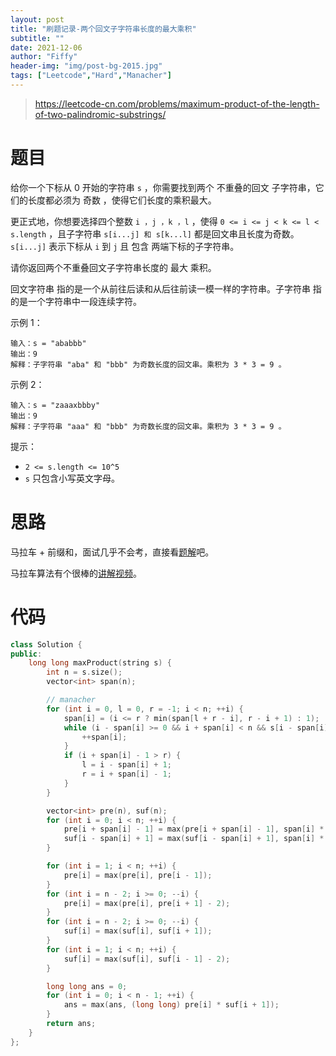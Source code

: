 ```yaml
---
layout: post
title: "刷题记录-两个回文子字符串长度的最大乘积"
subtitle: ""
date: 2021-12-06
author: "Fiffy"
header-img: "img/post-bg-2015.jpg"
tags: ["Leetcode","Hard","Manacher"]
---
```


> https://leetcode-cn.com/problems/maximum-product-of-the-length-of-two-palindromic-substrings/

# 题目

给你一个下标从 0 开始的字符串 `s` ，你需要找到两个 不重叠的回文 子字符串，它们的长度都必须为 奇数 ，使得它们长度的乘积最大。

更正式地，你想要选择四个整数 `i ，j ，k ，l` ，使得 `0 <= i <= j < k <= l < s.length` ，且子字符串 `s[i...j] 和 s[k...l]` 都是回文串且长度为奇数。`s[i...j]` 表示下标从 `i` 到 `j` 且 包含 两端下标的子字符串。

请你返回两个不重叠回文子字符串长度的 最大 乘积。

回文字符串 指的是一个从前往后读和从后往前读一模一样的字符串。子字符串 指的是一个字符串中一段连续字符。

 

示例 1：

```
输入：s = "ababbb"
输出：9
解释：子字符串 "aba" 和 "bbb" 为奇数长度的回文串。乘积为 3 * 3 = 9 。
```

示例 2：

```
输入：s = "zaaaxbbby"
输出：9
解释：子字符串 "aaa" 和 "bbb" 为奇数长度的回文串。乘积为 3 * 3 = 9 。
```


提示：

- `2 <= s.length <= 10^5`
- `s` 只包含小写英文字母。

# 思路

马拉车 + 前缀和，面试几乎不会考，直接看[题解](https://leetcode-cn.com/problems/maximum-product-of-the-length-of-two-palindromic-substrings/solution/liang-ge-hui-wen-zi-zi-fu-chuan-chang-du-soyb/)吧。

马拉车算法有个很棒的[讲解视频](https://www.bilibili.com/video/BV1ft4y117a4?from=search&seid=6779815190013711248&spm_id_from=333.337.0.0)。

# 代码

```c++
class Solution {
public:
    long long maxProduct(string s) {
        int n = s.size();
        vector<int> span(n);

        // manacher
        for (int i = 0, l = 0, r = -1; i < n; ++i) {
            span[i] = (i <= r ? min(span[l + r - i], r - i + 1) : 1);
            while (i - span[i] >= 0 && i + span[i] < n && s[i - span[i]] == s[i + span[i]]) {
                ++span[i];
            }
            if (i + span[i] - 1 > r) {
                l = i - span[i] + 1;
                r = i + span[i] - 1;
            }
        }

        vector<int> pre(n), suf(n);
        for (int i = 0; i < n; ++i) {
            pre[i + span[i] - 1] = max(pre[i + span[i] - 1], span[i] * 2 - 1);
            suf[i - span[i] + 1] = max(suf[i - span[i] + 1], span[i] * 2 - 1);
        }

        for (int i = 1; i < n; ++i) {
            pre[i] = max(pre[i], pre[i - 1]);
        }
        for (int i = n - 2; i >= 0; --i) {
            pre[i] = max(pre[i], pre[i + 1] - 2);
        }
        for (int i = n - 2; i >= 0; --i) {
            suf[i] = max(suf[i], suf[i + 1]);
        }
        for (int i = 1; i < n; ++i) {
            suf[i] = max(suf[i], suf[i - 1] - 2);
        }

        long long ans = 0;
        for (int i = 0; i < n - 1; ++i) {
            ans = max(ans, (long long) pre[i] * suf[i + 1]);
        }
        return ans;
    }
};
```

